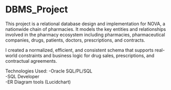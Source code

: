 # DBMS_Project
This project is a relational database design and implementation for NOVA, a nationwide chain of pharmacies. It models the key entities and relationships involved in the pharmacy ecosystem including pharmacies, pharmaceutical companies, drugs, patients, doctors, prescriptions, and contracts.

I created a normalized, efficient, and consistent schema that supports real-world constraints and business logic for drug sales, prescriptions, and contractual agreements.

Technologies Used:
-Oracle SQL/PL/SQL  
-SQL Developer  
-ER Diagram tools (Lucidchart)   
 

